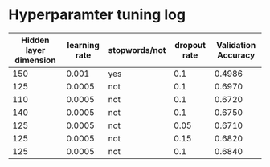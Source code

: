 # Hyperparamter tuning log 
| Hidden layer dimension | learning rate | stopwords/not | dropout rate | Validation Accuracy  |
|------------------------|---------------|---------------|--------------|----------------------|
| 150                    | 0.001         | yes           | 0.1          | 0.4986               |
| 125                    | 0.0005        | not           | 0.1          | 0.6970               |
| 110                    | 0.0005        | not           | 0.1          | 0.6720               |
| 140                    | 0.0005        | not           | 0.1          | 0.6750               |
| 125                    | 0.0005        | not           | 0.05         | 0.6710               |
| 125                    | 0.0005        | not           | 0.15         | 0.6820               |
| 125                    | 0.0005        | not           | 0.1          | 0.6840               | 
